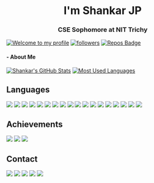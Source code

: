 <h1 align="center">I'm Shankar JP</h1>
<h3 align="center">CSE Sophomore at NIT Trichy</h3>

[![Welcome to my profile](https://img.shields.io/badge/Hello,Programmer!-Welcome-orange.svg?style=flat&logo=github)](https://github.com/shankarjp)
[![followers](https://img.shields.io/github/followers/shankarjp?style=social)](https://github.com/shankarjp?tab=followers)
[![Repos Badge](https://badges.pufler.dev/repos/shankarjp)](https://github.com/shankarjp?tab=repositories)

<h4>
- About Me
</h4>

[![Shankar's GitHub Stats](https://github-readme-stats.vercel.app/api?username=shankarjp&count_private=true&show_icons=true&theme=radical)](https://github.com/anuraghazra/github-readme-stats)
[![Most Used Languages](https://github-readme-stats.vercel.app/api/top-langs/?username=shankarjp&layout=compact&show_icons=true&theme=radical)](https://github.com/anuraghazra/github-readme-stats)

## Languages
<p>
<img src="https://img.shields.io/badge/C%2B%2B-00599C?style=for-the-badge&logo=c%2B%2B&logoColor=white">
<img src="https://img.shields.io/badge/C-A8B9CC?style=for-the-badge&logo=c&logoColor=white">
<img src="https://img.shields.io/badge/Python-3776AB?style=for-the-badge&logo=python&logoColor=white">
<img src="https://img.shields.io/badge/Javascript-F7DF1E?style=for-the-badge&logo=javascript&logoColor=white">
<img src="https://img.shields.io/badge/HTML5-E34F26?style=for-the-badge&logo=html5&logoColor=white">
<img src="https://img.shields.io/badge/CSS3-1572B6?style=for-the-badge&logo=css3&logoColor=white">
<img src="https://img.shields.io/badge/Node.js-339933?style=for-the-badge&logo=node.js&logoColor=white">
<img src="https://img.shields.io/badge/MySQL-4479A1?style=for-the-badge&logo=mysql&logoColor=white">
<img src="https://img.shields.io/badge/MongoDB-47A248?style=for-the-badge&logo=mongodb&logoColor=white">
<img src="https://img.shields.io/badge/Bash-4EAA25?style=for-the-badge&logo=gnubash&logoColor=white">
<img src="https://img.shields.io/badge/Docker-2496ED?style=for-the-badge&logo=docker&logoColor=white">
<img src="https://img.shields.io/badge/Kubernetes-326CE5?style=for-the-badge&logo=kubernetes&logoColor=white">
<img src="https://img.shields.io/badge/Apache-D22128?style=for-the-badge&logo=apache&logoColor=white">
<img src="https://img.shields.io/badge/AWS-232F3E?style=for-the-badge&logo=amazonaws&logoColor=white">
<img src="https://img.shields.io/badge/Google%20Cloud-4285F4?style=for-the-badge&logo=googlecloud&logoColor=white">
<img src="https://img.shields.io/badge/React-61DAFB?style=for-the-badge&logo=react&logoColor=white">
<img src="https://img.shields.io/badge/Flutter-02569B?style=for-the-badge&logo=flutter&logoColor=white">
<img src="https://img.shields.io/badge/Swift-FA7343?style=for-the-badge&logo=swift&logoColor=white">
</p>

## Achievements
<p>
<a href="https://www.hackerrank.com/shankarjp12"><img src="https://img.shields.io/badge/HackerRank-00EA64?style=for-the-badge&logo=hackerrank&logoColor=white"></a>
<a href="https://www.codechef.com/users/shankar_j_p"><img src="https://img.shields.io/badge/CodeChef-5B4638?style=for-the-badge&logo=codechef&logoColor=white"></a>
<a href="https://codeforces.com/profile/shankarjp"><img src="https://img.shields.io/badge/Codeforces-1F8ACB?style=for-the-badge&logo=codeforces&logoColor=white"></a>

</p>

## Contact
<p>
<a href="https://www.linkedin.com/in/shankarjayaprakash/"><img src="https://img.shields.io/badge/LinkedIn-0A66C2?style=for-the-badge&logo=linkedin&logoColor=white"></a>
<a href="mailto:shankarjp12@gmail.com"><img src="https://img.shields.io/badge/Gmail-EA4335?style=for-the-badge&logo=gmail&logoColor=white"></a>
<a href="https://www.instagram.com/shankar_j_p/"><img src="https://img.shields.io/badge/Instagram-E4405F?style=for-the-badge&logo=instagram&logoColor=white"></a>
<a href="https://www.facebook.com/shankarjp12/"><img src="https://img.shields.io/badge/Facebook-1877F2?style=for-the-badge&logo=facebook&logoColor=white"></a>
<a href="https://twitter.com/shankarjp12"><img src="https://img.shields.io/badge/Twitter-1DA1F2?style=for-the-badge&logo=twitter&logoColor=white"></a>
</p>
